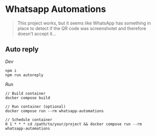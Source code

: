 # Whatsapp Automations

> This project works, but it seems like WhatsApp has something in place to detect if the QR code was screenshotet and therefore doesn't accept it...

## Auto reply

_Dev_

```
npm i
npm run autoreply
```

_Run_

```
// Build container
docker compose build

// Run container (optional)
docker compose run --rm whatsapp-automations

// Schedule container
0 1 * * * cd /path/to/your/project && docker compose run --rm whatsapp-automations
```
